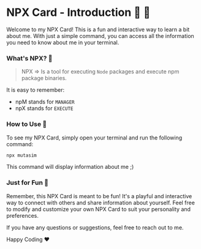 # NPX Card - Introduction 🪪 💎

Welcome to my NPX Card! This is a fun and interactive way to learn a bit about me. 
With just a simple command, you can access all the information you need to know about me in your terminal.

### What's NPX? 🐶
> NPX => Is a tool for executing `Node` packages and execute npm package binaries.

It is easy to remember:
  - npM stands for `MANAGER`
  - npX stands for `EXECUTE`

### How to Use 🦄
To see my NPX Card, simply open your terminal and run the following command:
```bash
npx mutasim
```
This command will display information about me ;)

### Just for Fun 🦋
Remember, this NPX Card is meant to be fun! It's a playful and interactive way 
to connect with others and share information about yourself. 
Feel free to modify and customize your own NPX Card to suit your personality and preferences.

If you have any questions or suggestions, feel free to reach out to me. 

Happy Coding ❤️
